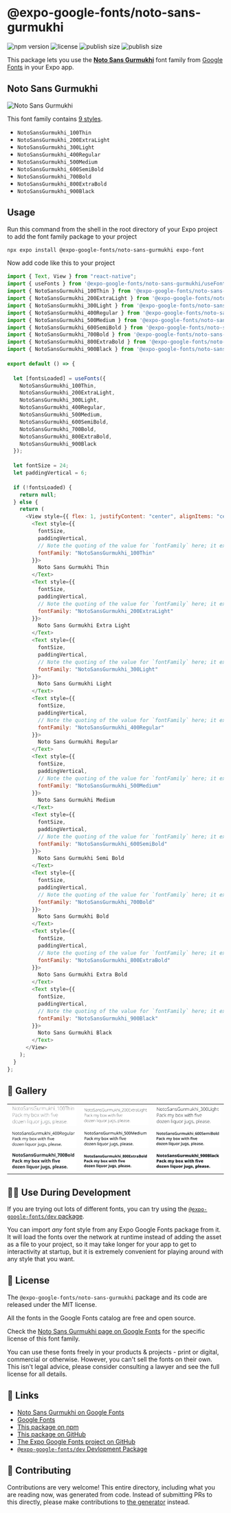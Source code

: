 # @expo-google-fonts/noto-sans-gurmukhi

![npm version](https://flat.badgen.net/npm/v/@expo-google-fonts/noto-sans-gurmukhi)
![license](https://flat.badgen.net/github/license/expo/google-fonts)
![publish size](https://flat.badgen.net/packagephobia/install/@expo-google-fonts/noto-sans-gurmukhi)
![publish size](https://flat.badgen.net/packagephobia/publish/@expo-google-fonts/noto-sans-gurmukhi)

This package lets you use the [**Noto Sans Gurmukhi**](https://fonts.google.com/specimen/Noto+Sans+Gurmukhi) font family from [Google Fonts](https://fonts.google.com/) in your Expo app.

## Noto Sans Gurmukhi

![Noto Sans Gurmukhi](./font-family.png)

This font family contains [9 styles](#-gallery).

- `NotoSansGurmukhi_100Thin`
- `NotoSansGurmukhi_200ExtraLight`
- `NotoSansGurmukhi_300Light`
- `NotoSansGurmukhi_400Regular`
- `NotoSansGurmukhi_500Medium`
- `NotoSansGurmukhi_600SemiBold`
- `NotoSansGurmukhi_700Bold`
- `NotoSansGurmukhi_800ExtraBold`
- `NotoSansGurmukhi_900Black`

## Usage

Run this command from the shell in the root directory of your Expo project to add the font family package to your project

```sh
npx expo install @expo-google-fonts/noto-sans-gurmukhi expo-font
```

Now add code like this to your project

```js
import { Text, View } from "react-native";
import { useFonts } from '@expo-google-fonts/noto-sans-gurmukhi/useFonts';
import { NotoSansGurmukhi_100Thin } from '@expo-google-fonts/noto-sans-gurmukhi/100Thin';
import { NotoSansGurmukhi_200ExtraLight } from '@expo-google-fonts/noto-sans-gurmukhi/200ExtraLight';
import { NotoSansGurmukhi_300Light } from '@expo-google-fonts/noto-sans-gurmukhi/300Light';
import { NotoSansGurmukhi_400Regular } from '@expo-google-fonts/noto-sans-gurmukhi/400Regular';
import { NotoSansGurmukhi_500Medium } from '@expo-google-fonts/noto-sans-gurmukhi/500Medium';
import { NotoSansGurmukhi_600SemiBold } from '@expo-google-fonts/noto-sans-gurmukhi/600SemiBold';
import { NotoSansGurmukhi_700Bold } from '@expo-google-fonts/noto-sans-gurmukhi/700Bold';
import { NotoSansGurmukhi_800ExtraBold } from '@expo-google-fonts/noto-sans-gurmukhi/800ExtraBold';
import { NotoSansGurmukhi_900Black } from '@expo-google-fonts/noto-sans-gurmukhi/900Black';

export default () => {

  let [fontsLoaded] = useFonts({
    NotoSansGurmukhi_100Thin, 
    NotoSansGurmukhi_200ExtraLight, 
    NotoSansGurmukhi_300Light, 
    NotoSansGurmukhi_400Regular, 
    NotoSansGurmukhi_500Medium, 
    NotoSansGurmukhi_600SemiBold, 
    NotoSansGurmukhi_700Bold, 
    NotoSansGurmukhi_800ExtraBold, 
    NotoSansGurmukhi_900Black
  });

  let fontSize = 24;
  let paddingVertical = 6;

  if (!fontsLoaded) {
    return null;
  } else {
    return (
      <View style={{ flex: 1, justifyContent: "center", alignItems: "center" }}>
        <Text style={{
          fontSize,
          paddingVertical,
          // Note the quoting of the value for `fontFamily` here; it expects a string!
          fontFamily: "NotoSansGurmukhi_100Thin"
        }}>
          Noto Sans Gurmukhi Thin
        </Text>
        <Text style={{
          fontSize,
          paddingVertical,
          // Note the quoting of the value for `fontFamily` here; it expects a string!
          fontFamily: "NotoSansGurmukhi_200ExtraLight"
        }}>
          Noto Sans Gurmukhi Extra Light
        </Text>
        <Text style={{
          fontSize,
          paddingVertical,
          // Note the quoting of the value for `fontFamily` here; it expects a string!
          fontFamily: "NotoSansGurmukhi_300Light"
        }}>
          Noto Sans Gurmukhi Light
        </Text>
        <Text style={{
          fontSize,
          paddingVertical,
          // Note the quoting of the value for `fontFamily` here; it expects a string!
          fontFamily: "NotoSansGurmukhi_400Regular"
        }}>
          Noto Sans Gurmukhi Regular
        </Text>
        <Text style={{
          fontSize,
          paddingVertical,
          // Note the quoting of the value for `fontFamily` here; it expects a string!
          fontFamily: "NotoSansGurmukhi_500Medium"
        }}>
          Noto Sans Gurmukhi Medium
        </Text>
        <Text style={{
          fontSize,
          paddingVertical,
          // Note the quoting of the value for `fontFamily` here; it expects a string!
          fontFamily: "NotoSansGurmukhi_600SemiBold"
        }}>
          Noto Sans Gurmukhi Semi Bold
        </Text>
        <Text style={{
          fontSize,
          paddingVertical,
          // Note the quoting of the value for `fontFamily` here; it expects a string!
          fontFamily: "NotoSansGurmukhi_700Bold"
        }}>
          Noto Sans Gurmukhi Bold
        </Text>
        <Text style={{
          fontSize,
          paddingVertical,
          // Note the quoting of the value for `fontFamily` here; it expects a string!
          fontFamily: "NotoSansGurmukhi_800ExtraBold"
        }}>
          Noto Sans Gurmukhi Extra Bold
        </Text>
        <Text style={{
          fontSize,
          paddingVertical,
          // Note the quoting of the value for `fontFamily` here; it expects a string!
          fontFamily: "NotoSansGurmukhi_900Black"
        }}>
          Noto Sans Gurmukhi Black
        </Text>
      </View>
    );
  }
};
```

## 🔡 Gallery


||||
|-|-|-|
|![NotoSansGurmukhi_100Thin](./100Thin/NotoSansGurmukhi_100Thin.ttf.png)|![NotoSansGurmukhi_200ExtraLight](./200ExtraLight/NotoSansGurmukhi_200ExtraLight.ttf.png)|![NotoSansGurmukhi_300Light](./300Light/NotoSansGurmukhi_300Light.ttf.png)||
|![NotoSansGurmukhi_400Regular](./400Regular/NotoSansGurmukhi_400Regular.ttf.png)|![NotoSansGurmukhi_500Medium](./500Medium/NotoSansGurmukhi_500Medium.ttf.png)|![NotoSansGurmukhi_600SemiBold](./600SemiBold/NotoSansGurmukhi_600SemiBold.ttf.png)||
|![NotoSansGurmukhi_700Bold](./700Bold/NotoSansGurmukhi_700Bold.ttf.png)|![NotoSansGurmukhi_800ExtraBold](./800ExtraBold/NotoSansGurmukhi_800ExtraBold.ttf.png)|![NotoSansGurmukhi_900Black](./900Black/NotoSansGurmukhi_900Black.ttf.png)||


## 👩‍💻 Use During Development

If you are trying out lots of different fonts, you can try using the [`@expo-google-fonts/dev` package](https://github.com/expo/google-fonts/tree/master/font-packages/dev#readme).

You can import _any_ font style from any Expo Google Fonts package from it. It will load the fonts over the network at runtime instead of adding the asset as a file to your project, so it may take longer for your app to get to interactivity at startup, but it is extremely convenient for playing around with any style that you want.


## 📖 License

The `@expo-google-fonts/noto-sans-gurmukhi` package and its code are released under the MIT license.

All the fonts in the Google Fonts catalog are free and open source.

Check the [Noto Sans Gurmukhi page on Google Fonts](https://fonts.google.com/specimen/Noto+Sans+Gurmukhi) for the specific license of this font family.

You can use these fonts freely in your products & projects - print or digital, commercial or otherwise. However, you can't sell the fonts on their own. This isn't legal advice, please consider consulting a lawyer and see the full license for all details.

## 🔗 Links

- [Noto Sans Gurmukhi on Google Fonts](https://fonts.google.com/specimen/Noto+Sans+Gurmukhi)
- [Google Fonts](https://fonts.google.com/)
- [This package on npm](https://www.npmjs.com/package/@expo-google-fonts/noto-sans-gurmukhi)
- [This package on GitHub](https://github.com/expo/google-fonts/tree/master/font-packages/noto-sans-gurmukhi)
- [The Expo Google Fonts project on GitHub](https://github.com/expo/google-fonts)
- [`@expo-google-fonts/dev` Devlopment Package](https://github.com/expo/google-fonts/tree/master/font-packages/dev)

## 🤝 Contributing

Contributions are very welcome! This entire directory, including what you are reading now, was generated from code. Instead of submitting PRs to this directly, please make contributions to [the generator](https://github.com/expo/google-fonts/tree/master/packages/generator) instead.
